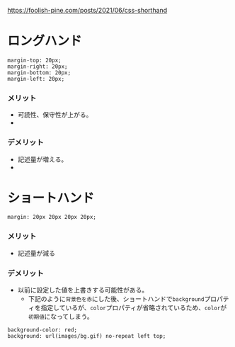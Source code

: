 https://foolish-pine.com/posts/2021/06/css-shorthand

# ロングハンド

```
margin-top: 20px;
margin-right: 20px;
margin-bottom: 20px;
margin-left: 20px;
```

### メリット

- 可読性、保守性が上がる。
- 

### デメリット

- 記述量が増える。
- 

# ショートハンド
```
margin: 20px 20px 20px 20px;
```

### メリット

- 記述量が減る

### デメリット

- 以前に設定した値を上書きする可能性がある。
  - 下記のように`背景色を赤`にした後、ショートハンドで`background`プロパティを指定しているが、`color`プロパティが省略されているため、`color`が`初期値`になってしまう。
```
background-color: red;
background: url(images/bg.gif) no-repeat left top;
```
